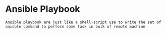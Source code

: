 # Ansible Playbook 
```git
Ansible playbook are just like a shell-script use to write the set of anisble command to perform some task in bulk of remote machine
```

